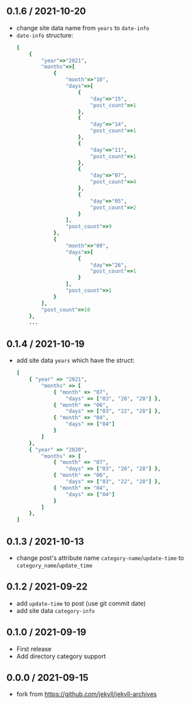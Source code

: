 ## 0.1.6 / 2021-10-20

* change site data name from `years` to `date-info`
* `date-info` structure:
    ```ruby
    [
        {
            "year"=>"2021",
            "months"=>[
                {
                    "month"=>"10",
                    "days"=>[
                        {
                            "day"=>"15",
                            "post_count"=>1
                        },
                        {
                            "day"=>"14",
                            "post_count"=>1
                        },
                        {
                            "day"=>"11",
                            "post_count"=>1
                        },
                        {
                            "day"=>"07",
                            "post_count"=>4
                        },
                        {
                            "day"=>"05",
                            "post_count"=>2
                        }
                    ],
                    "post_count"=>9
                },
                {
                    "month"=>"09",
                    "days"=>[
                        {
                            "day"=>"26",
                            "post_count"=>1
                        }
                    ],
                    "post_count"=>1
                }
            ],
            "post_count"=>10
        },
        ...
    ```

## 0.1.4 / 2021-10-19

  * add site data `years`
    which have the struct:
    ```ruby
    [
        { "year" => "2021",
            "months" => [
                { "month" => "07",
                    "days" => ["03", "26", "28"] },
                { "month" => "06",
                    "days" => ["03", "22", "28"] },
                { "month" => "04",
                    "days" => ["04"]
                }
            ]
        },
        { "year" => "2020",
            "months" => [
                { "month" => "07",
                    "days" => ["03", "26", "28"] },
                { "month" => "06",
                    "days" => ["03", "22", "28"] },
                { "month" => "04",
                    "days" => ["04"]
                }
            ]
        },
    ]
    ```

## 0.1.3 / 2021-10-13

  * change post's attribute name `category-name`/`update-time` to `category_name`/`update_time`

## 0.1.2 / 2021-09-22

  * add `update-time` to post (use git commit date)
  * add site data `category-info`

## 0.1.0 / 2021-09-19

  * First release
  * Add directory category support

## 0.0.0 / 2021-09-15
  * fork from https://github.com/jekyll/jekyll-archives
